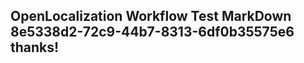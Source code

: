 <properties
ms.topic="hero-topic"
ms.test1="hero-topic"
ms.test2="test"/>


## OpenLocalization Workflow Test MarkDown 8e5338d2-72c9-44b7-8313-6df0b35575e6 thanks!



<!--HONumber=Jul16_HO2-->



